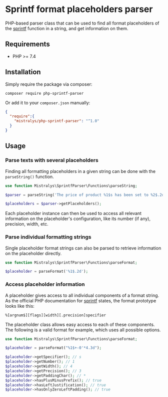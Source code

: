 # Sprintf format placeholders parser

PHP-based parser class that can be used to find all format 
placeholders of the [sprintf][] function in a string, and 
get information on them.



## Requirements

- PHP >= 7.4

## Installation

Simply require the package via composer:

```
composer require php-sprintf-parser
```

Or add it to your `composer.json` manually:

```json
{
  "require":{
    "mistralys/php-sprintf-parser": "^1.0"
  }
}
```

## Usage

### Parse texts with several placeholders

Finding all formatting placeholders in a given string
can be done with the `parseString()` function.

```php
use function Mistralys\SprintfParser\Functions\parseString;

$parser = parseString('The price of product %1$s has been set to %2$.2d EUR.');

$placeholders = $parser->getPlaceholders();
```

Each placeholder instance can then be used to access
all relevant information on the placeholder's configuration,
like its number (if any), precision, width, etc.

### Parse individual formatting strings

Single placeholder format strings can also be parsed
to retrieve information on the placeholder directly.

```php
use function Mistralys\SprintfParser\Functions\parseFormat;

$placeholder = parseFormat('%1$.2d');
```

### Access placeholder information

A placeholder gives access to all individual components of
a format string. As the official PHP documentation for [sprintf][]
states, the format prototype looks like this:

```
%[argnum$][flags][width][.precision]specifier
```

The placeholder class allows easy access to each of these
components. The following is a valid format for example,
which uses all possible options.

```php
use function Mistralys\SprintfParser\Functions\parseFormat;

$placeholder = parseFormat("%1$+-0'*4.3d");

$placeholder->getSpecifier(); // s
$placeholder->getNumber(); // 1
$placeholder->getWidth(); // 4
$placeholder->getPrecision(); // 3
$placeholder->getPaddingChar(); // *
$placeholder->hasPlusMinusPrefix(); // true
$placeholder->hasLeftJustification(); // true
$placeholder->hasOnlyZeroLeftPadding(); // true 
```


[sprintf]:https://www.php.net/manual/en/function.sprintf.php
